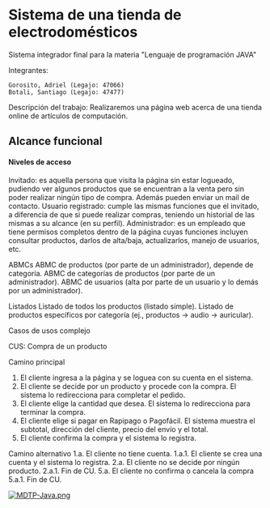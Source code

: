 # Sistema de una tienda de electrodomésticos
Sistema integrador final para la materia "Lenguaje de programación JAVA"


Integrantes:

    Gorosito, Adriel (Legajo: 47066)
    Botali, Santiago (Legajo: 47477)
    
Descripción del trabajo: 
    Realizaremos una página web acerca de una tienda online de artículos de computación.

<h2>Alcance funcional</h2>

<h4>Niveles de acceso</h4>

Invitado: es aquella persona que visita la página sin estar logueado, pudiendo ver algunos productos que se encuentran a la venta pero sin poder realizar ningún tipo de compra. Además pueden enviar un mail de contacto.
Usuario registrado: cumple las mismas funciones que el invitado, a diferencia de que si puede realizar compras, teniendo un historial de las mismas a su alcance (en su perfil).
Administrador: es un empleado que tiene permisos completos dentro de la página cuyas funciones incluyen consultar productos, darlos de alta/baja, actualizarlos, manejo de usuarios, etc.

ABMCs
ABMC de productos (por parte de un administrador), depende de categoría.
ABMC de categorías de productos (por parte de un administrador).
ABMC de usuarios (alta por parte de un usuario y lo demás por un administrador).

Listados
Listado de todos los productos (listado simple).
Listado de productos específicos por categoría (ej., productos → audio → auricular).

Casos de usos complejo

CUS: Compra de un producto

Camino principal
1. El cliente ingresa a la página y se loguea con su cuenta en el sistema.
2. El cliente se decide por un producto y procede con la compra. El sistema lo redirecciona para completar el pedido.
3. El cliente elige la cantidad que desea. El sistema lo redirecciona para terminar la compra.
4. El cliente elige si pagar en Rapipago o Pagofácil. El sistema muestra el subtotal, dirección del cliente, precio del envío y el total.
5. El cliente confirma la compra y el sistema lo registra.

Camino alternativo
1.a. <Durante> El cliente no tiene cuenta.
1.a.1. El cliente se crea una cuenta y el sistema lo registra.
2.a. <Anterior> El cliente no se decide por ningún producto.
	2.a.1. Fin de CU.
5.a. <Reemplaza> El cliente no confirma o cancela la compra
	5.a.1. Fin de CU.

    
    
[![MDTP-Java.png](https://i.postimg.cc/JhVCs5Gb/MDTP-Java.png)](https://postimg.cc/Yv3sVgN9)
